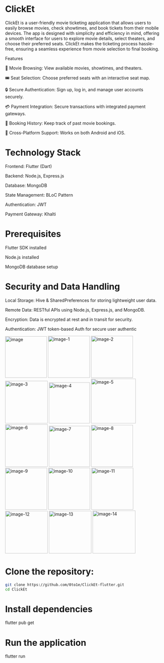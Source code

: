 # ClickEt

ClickEt is a user-friendly movie ticketing application that allows users to easily browse movies, check showtimes, and book tickets from their mobile devices. The app is designed with simplicity and efficiency in mind, offering a smooth interface for users to explore movie details, select theaters, and choose their preferred seats. ClickEt makes the ticketing process hassle-free, ensuring a seamless experience from movie selection to final booking.

Features

📌 Movie Browsing: View available movies, showtimes, and theaters.

🎟️ Seat Selection: Choose preferred seats with an interactive seat map.

🔒 Secure Authentication: Sign up, log in, and manage user accounts securely.

💳 Payment Integration: Secure transactions with integrated payment gateways.

🔄 Booking History: Keep track of past movie bookings.

📱 Cross-Platform Support: Works on both Android and iOS.

# Technology Stack

Frontend: Flutter (Dart)

Backend: Node.js, Express.js

Database: MongoDB

State Management: BLoC Pattern

Authentication: JWT

Payment Gateway: Khalti

# Prerequisites

Flutter SDK installed

Node.js installed

MongoDB database setup

# Security and Data Handling

Local Storage: Hive & SharedPreferences for storing lightweight user data.

Remote Data: RESTful APIs using Node.js, Express.js, and MongoDB.

Encryption: Data is encrypted at rest and in transit for security.

Authentication: JWT token-based Auth for secure user authentic

<img width="135" alt="image" src="https://github.com/user-attachments/assets/fcb7b8c6-bd57-4166-8f4e-ec71f04f0405" />
<img width="136" alt="image-1" src="https://github.com/user-attachments/assets/038d0800-5abc-40b0-9248-e74fbb542d8f" />
<img width="136" alt="image-2" src="https://github.com/user-attachments/assets/f882cbd0-7dfe-425f-b678-852a8276d9cc" />
<img width="138" alt="image-3" src="https://github.com/user-attachments/assets/09413481-c2b2-4a4f-b57a-025d35913a48" />
<img width="133" alt="image-4" src="https://github.com/user-attachments/assets/79fa97c5-7103-43eb-b100-4b227067a4c2" />
<img width="145" alt="image-5" src="https://github.com/user-attachments/assets/3c8eeda5-b5e3-43c6-987e-2bef6ecf1b59" />
<img width="138" alt="image-6" src="https://github.com/user-attachments/assets/7743115e-d9ef-4949-bda2-dd6076141f2b" />
<img width="133" alt="image-7" src="https://github.com/user-attachments/assets/bdf61ce4-97c4-44aa-ba1b-81d4bf5567d7" />
<img width="136" alt="image-8" src="https://github.com/user-attachments/assets/d1ccf586-606a-4237-b45c-5cf0f8db00eb" />
<img width="136" alt="image-9" src="https://github.com/user-attachments/assets/246bb832-acc6-472e-a404-a63ede7ecc0b" />
<img width="136" alt="image-10" src="https://github.com/user-attachments/assets/8d534e98-816d-4f8f-9323-8855627c6a24" />
<img width="136" alt="image-11" src="https://github.com/user-attachments/assets/61445db1-8027-49dd-8b03-8c427aecc842" />
<img width="138" alt="image-12" src="https://github.com/user-attachments/assets/9070fb42-eeb8-4ae9-a50e-9dd67d4c21ce" />
<img width="138" alt="image-13" src="https://github.com/user-attachments/assets/65979221-0cf9-4841-9a6f-f7e082462ecb" />
<img width="139" alt="image-14" src="https://github.com/user-attachments/assets/4ec1aa56-7bf0-47e2-aebc-6b8735c06190" />

# Clone the repository:
```bash
git clone https://github.com/0to1e/ClickEt-flutter.git
cd ClickEt
```

# Install dependencies

flutter pub get

# Run the application

flutter run
